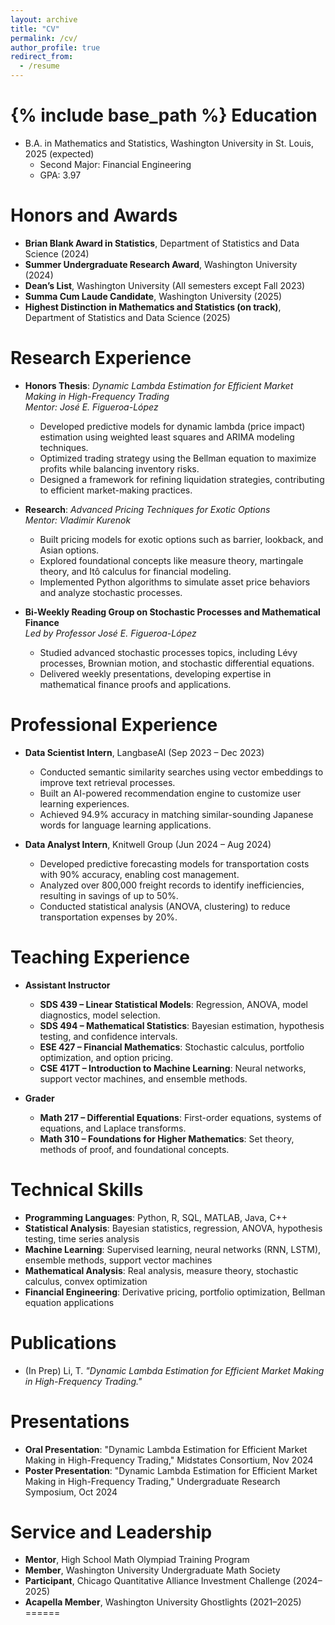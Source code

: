 ```yaml
---
layout: archive
title: "CV"
permalink: /cv/
author_profile: true
redirect_from:
  - /resume
---
```


{% include base_path %}
Education
======
* B.A. in Mathematics and Statistics, Washington University in St. Louis, 2025 (expected)
  * Second Major: Financial Engineering
  * GPA: 3.97

Honors and Awards
======
* **Brian Blank Award in Statistics**, Department of Statistics and Data Science (2024)  
* **Summer Undergraduate Research Award**, Washington University (2024)  
* **Dean’s List**, Washington University (All semesters except Fall 2023)  
* **Summa Cum Laude Candidate**, Washington University (2025)  
* **Highest Distinction in Mathematics and Statistics (on track)**, Department of Statistics and Data Science (2025)  

Research Experience
======
* **Honors Thesis**: *Dynamic Lambda Estimation for Efficient Market Making in High-Frequency Trading*  
  *Mentor: José E. Figueroa-López*  
  * Developed predictive models for dynamic lambda (price impact) estimation using weighted least squares and ARIMA modeling techniques.  
  * Optimized trading strategy using the Bellman equation to maximize profits while balancing inventory risks.  
  * Designed a framework for refining liquidation strategies, contributing to efficient market-making practices.  

* **Research**: *Advanced Pricing Techniques for Exotic Options*  
  *Mentor: Vladimir Kurenok*  
  * Built pricing models for exotic options such as barrier, lookback, and Asian options.  
  * Explored foundational concepts like measure theory, martingale theory, and Itô calculus for financial modeling.  
  * Implemented Python algorithms to simulate asset price behaviors and analyze stochastic processes.  

* **Bi-Weekly Reading Group on Stochastic Processes and Mathematical Finance**  
  *Led by Professor José E. Figueroa-López*  
  * Studied advanced stochastic processes topics, including Lévy processes, Brownian motion, and stochastic differential equations.  
  * Delivered weekly presentations, developing expertise in mathematical finance proofs and applications.  

Professional Experience
======
* **Data Scientist Intern**, LangbaseAI (Sep 2023 – Dec 2023)  
  * Conducted semantic similarity searches using vector embeddings to improve text retrieval processes.  
  * Built an AI-powered recommendation engine to customize user learning experiences.  
  * Achieved 94.9% accuracy in matching similar-sounding Japanese words for language learning applications.  

* **Data Analyst Intern**, Knitwell Group (Jun 2024 – Aug 2024)  
  * Developed predictive forecasting models for transportation costs with 90% accuracy, enabling cost management.  
  * Analyzed over 800,000 freight records to identify inefficiencies, resulting in savings of up to 50%.  
  * Conducted statistical analysis (ANOVA, clustering) to reduce transportation expenses by 20%.  

Teaching Experience
======
* **Assistant Instructor**  
  * **SDS 439 – Linear Statistical Models**: Regression, ANOVA, model diagnostics, model selection.  
  * **SDS 494 – Mathematical Statistics**: Bayesian estimation, hypothesis testing, and confidence intervals.  
  * **ESE 427 – Financial Mathematics**: Stochastic calculus, portfolio optimization, and option pricing.  
  * **CSE 417T – Introduction to Machine Learning**: Neural networks, support vector machines, and ensemble methods.  

* **Grader**  
  * **Math 217 – Differential Equations**: First-order equations, systems of equations, and Laplace transforms.  
  * **Math 310 – Foundations for Higher Mathematics**: Set theory, methods of proof, and foundational concepts.  

Technical Skills
======
* **Programming Languages**: Python, R, SQL, MATLAB, Java, C++  
* **Statistical Analysis**: Bayesian statistics, regression, ANOVA, hypothesis testing, time series analysis  
* **Machine Learning**: Supervised learning, neural networks (RNN, LSTM), ensemble methods, support vector machines  
* **Mathematical Analysis**: Real analysis, measure theory, stochastic calculus, convex optimization  
* **Financial Engineering**: Derivative pricing, portfolio optimization, Bellman equation applications  

Publications
======
* (In Prep) Li, T. *"Dynamic Lambda Estimation for Efficient Market Making in High-Frequency Trading."*  

Presentations
======
* **Oral Presentation**: "Dynamic Lambda Estimation for Efficient Market Making in High-Frequency Trading," Midstates Consortium, Nov 2024  
* **Poster Presentation**: "Dynamic Lambda Estimation for Efficient Market Making in High-Frequency Trading," Undergraduate Research Symposium, Oct 2024  

Service and Leadership
======
* **Mentor**, High School Math Olympiad Training Program  
* **Member**, Washington University Undergraduate Math Society  
* **Participant**, Chicago Quantitative Alliance Investment Challenge (2024–2025)  
* **Acapella Member**, Washington University Ghostlights (2021–2025)  
======
